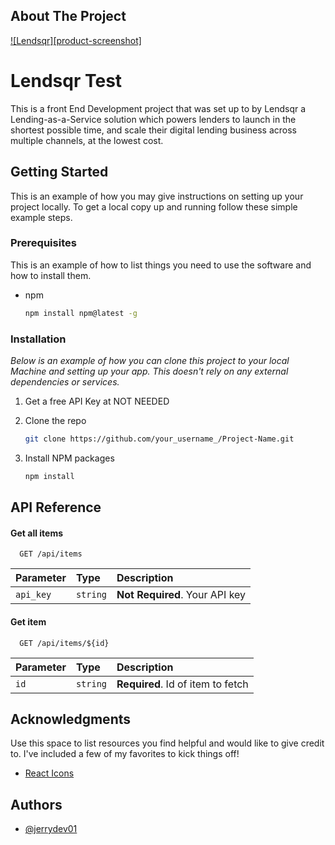 ## About The Project

[![Lendsqr][product-screenshot]](https://github.com/Jerrydev01/lendsqr-fe-test/blob/master/src/assets/lendsqr.png)

# Lendsqr Test

This is a front End Development project that was set up to by Lendsqr a Lending-as-a-Service solution which powers lenders to launch in the shortest possible time, and scale their digital lending business across multiple channels, at the lowest cost.

## Getting Started

This is an example of how you may give instructions on setting up your project locally.
To get a local copy up and running follow these simple example steps.

### Prerequisites

This is an example of how to list things you need to use the software and how to install them.

- npm

  ```sh
  npm install npm@latest -g
  ```

### Installation

_Below is an example of how you can clone this project to your local Machine and setting up your app. This doesn't rely on any external dependencies or services._

1. Get a free API Key at NOT NEEDED
2. Clone the repo

   ```sh
   git clone https://github.com/your_username_/Project-Name.git
   ```

3. Install NPM packages

   ```sh
   npm install
   ```

## API Reference

#### Get all items

```http
  GET /api/items
```

| Parameter | Type     | Description                    |
| :-------- | :------- | :----------------------------- |
| `api_key` | `string` | **Not Required**. Your API key |

#### Get item

```http
  GET /api/items/${id}
```

| Parameter | Type     | Description                       |
| :-------- | :------- | :-------------------------------- |
| `id`      | `string` | **Required**. Id of item to fetch |

## Acknowledgments

Use this space to list resources you find helpful and would like to give credit to. I've included a few of my favorites to kick things off!

- [React Icons](https://react-icons.github.io/react-icons/search)

## Authors

- [@jerrydev01](https://github.com/Jerrydev01)
